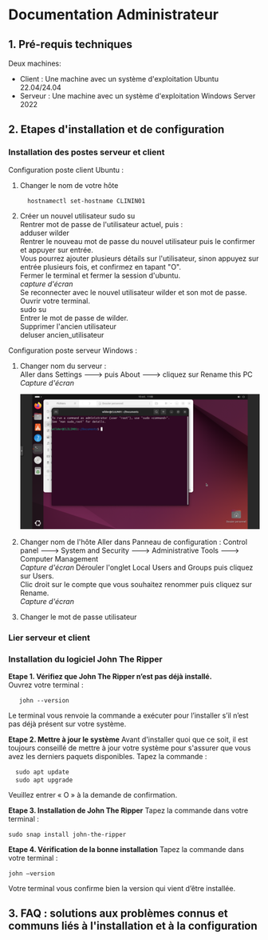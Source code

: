 # Documentation Administrateur

## 1. Pré-requis techniques
Deux machines:
- Client : Une machine avec un système d'exploitation Ubuntu 22.04/24.04
- Serveur : Une machine avec un système d'exploitation Windows Server 2022 

## 2. Etapes d'installation et de configuration 

### Installation des postes serveur et client
Configuration poste client Ubuntu :
1) Changer le nom de votre hôte
   
         hostnamectl set-hostname CLININ01

2) Créer un nouvel utilisateur
         sudo su             
   Rentrer mot de passe de l'utilisateur actuel, puis :                                      
         adduser wilder               
   Rentrer le nouveau mot de passe du nouvel utilisateur puis le confirmer et appuyer sur entrée.                                     
   Vous pourrez ajouter plusieurs détails sur l'utilisateur, sinon appuyez sur entrée plusieurs fois, et confirmez en tapant "O".              
   Fermer le terminal et fermer la session d'ubuntu.                    
   *capture d'écran*                                   
   Se reconnecter avec le nouvel utilisateur wilder et son mot de passe.                                  
   Ouvrir votre terminal.                                               
       sudo su                                    
   Entrer le mot de passe de wilder.                                   
   Supprimer l'ancien utilisateur                                         
       deluser ancien_utilisateur
   
      

Configuration poste serveur Windows :                       

1) Changer nom du serveur :                                
Aller dans Settings ---> puis About  ---> cliquez sur Rename this PC                                     
   *Capture d'écran*
   <P ALIGN="center"><IMG src="https://github.com/WildCodeSchool/TSSR-BDX-0924-P1-G1/blob/main/IMG_USERGUIDE/screen3.png" width=600></P>

3) Changer nom de l'hôte
Aller dans Panneau de configuration : Control panel ---> System and Security ---> Administrative Tools ---> Computer Management            
*Capture d'écran*
Dérouler l'onglet Local Users and Groups puis cliquez sur Users.                                   
Clic droit sur le compte que vous souhaitez renommer puis cliquez sur Rename.                                  
*Capture d'écran*

4) Changer le mot de passe utilisateur

   

### Lier serveur et client 

### Installation du logiciel John The Ripper

**Etape 1. Vérifiez que John The Ripper n’est pas déjà installé.**  
   Ouvrez votre terminal :

       john --version

   Le terminal vous renvoie la commande a exécuter pour l’installer s’il n’est pas déjà présent sur votre système.

**Etape 2. Mettre à jour le système**
   Avant d'installer quoi que ce soit, il est toujours conseillé de mettre à jour votre système pour s'assurer que vous avez les derniers paquets disponibles. Tapez la commande : 
   
      sudo apt update
      sudo apt upgrade
  
Veuillez entrer « O » à la demande de confirmation.

**Etape 3. Installation de John The Ripper**
Tapez la commande dans votre terminal : 

    sudo snap install john-the-ripper

**Etape 4. Vérification de la bonne installation**
Tapez la commande dans votre terminal :

    john –version

Votre terminal vous confirme bien la version qui vient d’être installée.

## 3. FAQ : solutions aux problèmes connus et communs liés à l'installation et à la configuration
